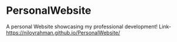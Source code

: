 # PersonalWebsite
A personal Website showcasing my professional development! 
Link- https://niloyrahman.github.io/PersonalWebsite/

